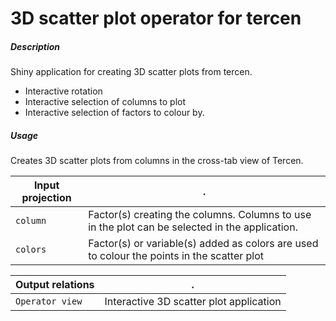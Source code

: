 # 3D scatter plot operator for tercen

##### Description

Shiny application for creating 3D scatter plots from tercen.

- Interactive rotation
- Interactive selection of columns to plot
- Interactive selection of factors to colour by.

##### Usage
Creates 3D scatter plots from columns in the cross-tab view of Tercen.

Input projection|.
---|---
`column`        | Factor(s) creating the columns. Columns to use in the plot can be selected in the application.
`colors`        | Factor(s) or variable(s) added as colors are used to colour the points in the scatter plot 

Output relations|.
---|---
`Operator view`        | Interactive 3D scatter plot application

